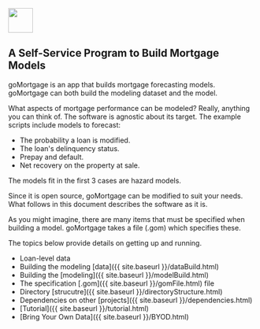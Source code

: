 
<div style="text-align: left;">
  <img src="{{ site.baseurl }}/images/vee1c.png" width="50" height="50" />
</div>

## A Self-Service Program to Build Mortgage Models

goMortgage is an app that builds mortgage forecasting models.  goMortgage can both
build the modeling dataset and the model.

What aspects of mortgage performance can be modeled? Really, anything you can think of.  The software
is agnostic about its target.  The example scripts include models to forecast:

- The probability a loan is modified.
- The loan's delinquency status.
- Prepay and default.
- Net recovery on the property at sale.

The models fit in the first 3 cases are hazard models. 

Since it is open source, goMortgage can be modified to suit your needs. 
What follows in this document describes the software as it is.  

As you might imagine, there are many items that must be specified when building a model.  goMortgage
takes a file (.gom) which specifies these.

The topics below provide details on getting up and running.

- Loan-level data
- Building the modeling [data]({{ site.baseurl }}/dataBuild.html)
- Building the [modeling]({{ site.baseurl }}/modelBuild.html)
- The specification [.gom]({{ site.baseurl }}/gomFile.html) file
- Directory [strucutre]({{ site.baseurl }}/directoryStructure.html)
- Dependencies on other [projects]({{ site.baseurl }}/dependencies.html)
- [Tutorial]({{ site.baseurl }}/tutorial.html)
- [Bring Your Own Data]({{ site.baseurl }}/BYOD.html)



